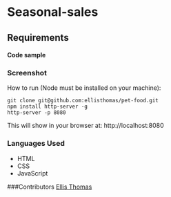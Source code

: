 # Seasonal-sales

## Requirements


#### Code sample

### Screenshot

How to run (Node must be installed on your machine):

```
git clone git@github.com:ellisthomas/pet-food.git
npm install http-server -g
http-server -p 8080
```

This will show in your browser at: http://localhost:8080

### Languages Used

- HTML
- CSS
- JavaScript

###Contributors
[Ellis Thomas](https://github.com/ellisthomas)